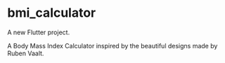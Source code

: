 # bmi_calculator

A new Flutter project.

A Body Mass Index Calculator inspired by the beautiful designs made by Ruben Vaalt.
